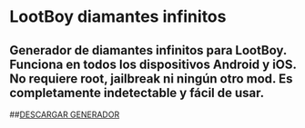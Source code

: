 # LootBoy diamantes infinitos
## Generador de diamantes infinitos para LootBoy. Funciona en todos los dispositivos Android y iOS. No requiere root, jailbreak ni ningún otro mod. Es completamente indetectable y fácil de usar.

##[DESCARGAR GENERADOR](https://stellardownload.pro/cl/i/g68gjp)



